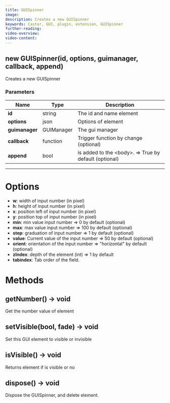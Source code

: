 ```yaml
---
title: GUISpinner
image:  
description: Creates a new GUISpinner
keywords: Castor, GUI, plugin, extension, GUISpinner
further-reading:
video-overview: 
video-content:
---
```


## new GUISpinner(id, options, guimanager, callback, append)
Creates a new GUISpinner

### Parameters
Name | Type | Description
---|---|---
**id** | string | The id and name element
**options** | json | Options of element
**guimanager** | GUIManager | The gui manager
**callback** | function | Trigger function by change (optional)
**append** | bool | is added to the &lt;body&gt;. =&gt; True by default (optional)
---

# Options

* **w**: width of input number (in pixel)
* **h**: height of input number (in pixel)
* **x**: position left of input number (in pixel)
* **y**: position top of input number (in pixel)
* **min**: min value input number =&gt; 0 by default (optional)
* **max**: max value input number =&gt; 100 by default (optional)
* **step**: graduation of input number =&gt; 1 by default (optional)
* **value**: Current value of the input number =&gt; 50 by default (optional)
* **orient**: orientation of the input number =&gt; "horizontal" by default (optional)
* **zIndex**: depth of the element (int) =&gt; 1 by default
* **tabindex**: Tab order of the field.

# Methods

## getNumber() → void
Get the number value of element

## setVisible(bool, fade) → void
Set this GUI element to visible or invisible

## isVisible() → void
Returns element if is visible or no

## dispose() → void
Dispose the GUISpinner, and delete element.
